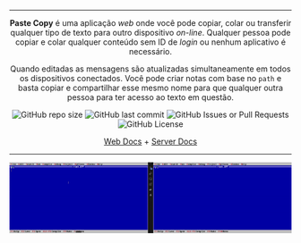 
---

<p align="center">
<b>Paste Copy</b> é uma aplicação <i>web</i> onde você pode copiar, colar ou transferir qualquer tipo de texto para outro dispositivo <i>on-line</i>. Qualquer pessoa pode copiar e colar qualquer conteúdo sem ID de <i>login</i> ou nenhum aplicativo é necessário.
</p>

<p align="center">
Quando editadas as mensagens são atualizadas simultaneamente em todos os dispositivos conectados. Você pode criar notas com base no <code>path</code> e basta copiar e compartilhar esse mesmo nome para que qualquer outra pessoa para ter acesso ao texto em questão.
</p>

<p align="center">
  <img alt="GitHub repo size" src="https://img.shields.io/github/repo-size/py-paulo/paste-copy">
  <img alt="GitHub last commit" src="https://img.shields.io/github/last-commit/py-paulo/paste-copy">
  <img alt="GitHub Issues or Pull Requests" src="https://img.shields.io/github/issues/py-paulo/paste-copy">
  <br>
  <img alt="GitHub License" src="https://img.shields.io/github/license/py-paulo/paste-copy">
</p>

<p align="center">
  <a href="./web/README.md" target="_blank">Web Docs</a> +
  <a href="./server/README.md" target="_blank">Server Docs</a>
</p>

---

<p align="center">
  <img alt="preview" src=".assets/paste-copy-preview.gif">
</p>
